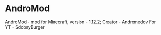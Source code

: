 # AndroMod
AndroMod - mod for Minecraft, version - 1.12.2;
Creator - Andromedov
For YT - SdobnyBurger
